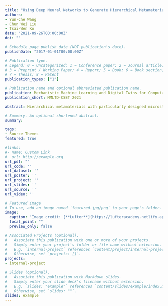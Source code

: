 ```yaml
---
title: "Using Deep Neural Networks to Generate Hierarchical Metamaterials for Enhanced Mechanical Properties"
authors:
- Yun‑Che Wang
- Chun Wei Liu
- Tsai-Wen Ko
date: "2021-09-26T00:00:00Z"
doi: ""

# Schedule page publish date (NOT publication's date).
publishDate: "2017-01-01T00:00:00Z"

# Publication type.
# Legend: 0 = Uncategorized; 1 = Conference paper; 2 = Journal article;
# 3 = Preprint / Working Paper; 4 = Report; 5 = Book; 6 = Book section;
# 7 = Thesis; 8 = Patent
publication_types: ["1"]

# Publication name and optional abbreviated publication name.
publication: Mechanistic Machine Learning and Digital Twins for Computational Science, Engineering & Technology
publication_short: MMLTD-CSET 2021

abstract: Hierarchical metamaterials with particularly designed microstructure may exhibit unconventional mechanical properties, such as chiral effects, negative Poisson’s ratio (NPR) or negative thermal expansion coefficient (NTEC). Due to the internal rotational degrees of freedom at each material point in chiral materials, uniaxial-torsion or uniaxial bending deformation couplings may occur, as predicted by the non-centrosymmetric Cosserat elasticity or strain gradient elasticity. Such couplings are of great importance for novel sensor technologies. In this work, deep neural networks (DNN) are developed to learn the responses of hierarchical metamaterials with desired chiral microstructures for their NPR, NTEC and coupling effects. The geometric data of chiral microstructures are provided, along with effective mechanical properties calculated from finite element analysis, as well as experimental data, to train the DNN model. Experimental specimens are manufactured from 3D printing techniques. Furthermore, the geometries of hierarchical metamaterial design are generated from a generative adversarial neural network for enhanced effective mechanical properties, such as NPR.

# Summary. An optional shortened abstract.
summary: 

tags:
- Source Themes
featured: true

#links:
#- name: Custom Link
#  url: http://example.org
url_pdf: ""
url_code: ''
url_dataset: ''
url_poster: ''
url_project: ''
url_slides: ''
url_source: ''
url_video: ''

# Featured image
# To use, add an image named `featured.jpg/png` to your page's folder. 
image:
  caption: 'Image credit: [**Lufter**](https://lufteracademy.netlify.app/)'
  focal_point: ""
  preview_only: false

# Associated Projects (optional).
#   Associate this publication with one or more of your projects.
#   Simply enter your project's folder or file name without extension.
#   E.g. `internal-project` references `content/project/internal-project/index.md`.
#   Otherwise, set `projects: []`.
projects:
- internal-project

# Slides (optional).
#   Associate this publication with Markdown slides.
#   Simply enter your slide deck's filename without extension.
#   E.g. `slides: "example"` references `content/slides/example/index.md`.
#   Otherwise, set `slides: ""`.
slides: example
---
```

